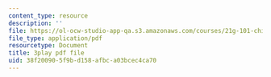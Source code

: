 ```yaml
---
content_type: resource
description: ''
file: https://ol-ocw-studio-app-qa.s3.amazonaws.com/courses/21g-101-chinese-i-regular-fall-2014/38f200905f9bd158afbca03bcec4ca70_fRWCYq5qxL4.pdf
file_type: application/pdf
resourcetype: Document
title: 3play pdf file
uid: 38f20090-5f9b-d158-afbc-a03bcec4ca70
---
```

